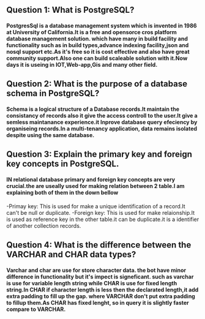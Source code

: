 ## Question 1: What is PostgreSQL?
#### PostgresSql is a database management system which is invented in 1986 at University of California.It is a free and opensorce cros platform database management solution. which have many in build facility and functionality such as in build types,advance indexing facility,json and nosql support etc.As it's free so it is cost effective and also have great community support.Also one can build scaleable solution with it.Now days it is useing in IOT,Web-app,Gis and many other field.


## Question 2: What is the purpose of a database schema in PostgreSQL?
#### Schema is a logical structure of a Database records.It maintain the consistancy of records also it give the access controll to the user.It give a semless maintanance experience.it Inprove database query efeciency by organiseing records.In a multi-tenancy application, data remains isolated despite using the same database.


## Question 3: Explain the primary key and foreign key concepts in PostgreSQL.
#### IN relational database primary and foreign key concepts are very crucial.the are useally used for making relation between 2 table.I am explaining both of them in the down bellow
-Primay key: This is used for make a unique identification of a record.It can't be null or duplicate.
-Foreign key: This is used for make relaionship.It is used as reference key in the other table.it can be duplicate.it is a identifier of another collection records.


## Question 4: What is the difference between the VARCHAR and CHAR data types?
#### Varchar and char are use for store character data. the bot have minor difference in functionality but it's impect is signeficant. such as varchar is use for variable length string while CHAR is use for fixed length string.In CHAR if character length is less then the declarated length,it add extra padding to fill up the gap. where VARCHAR don't put extra padding to fillup them.As CHAR has fixed lenght, so in query it is slightly faster compare to VARCHAR.

